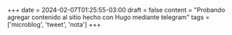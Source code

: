 +++
date = 2024-02-07T01:25:55-03:00
draft = false
content = "Probando agregar contenido al sitio hecho con Hugo mediante telegram"
tags = ['microblog', 'tweet', 'nota']
+++
